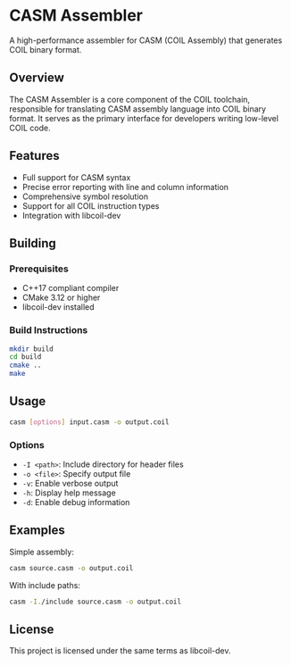 # CASM Assembler

A high-performance assembler for CASM (COIL Assembly) that generates COIL binary format.

## Overview

The CASM Assembler is a core component of the COIL toolchain, responsible for translating CASM assembly language into COIL binary format. It serves as the primary interface for developers writing low-level COIL code.

## Features

- Full support for CASM syntax
- Precise error reporting with line and column information
- Comprehensive symbol resolution
- Support for all COIL instruction types
- Integration with libcoil-dev

## Building

### Prerequisites

- C++17 compliant compiler
- CMake 3.12 or higher
- libcoil-dev installed

### Build Instructions

```bash
mkdir build
cd build
cmake ..
make
```

## Usage

```bash
casm [options] input.casm -o output.coil
```

### Options

- `-I <path>`: Include directory for header files
- `-o <file>`: Specify output file
- `-v`: Enable verbose output
- `-h`: Display help message
- `-d`: Enable debug information

## Examples

Simple assembly:
```bash
casm source.casm -o output.coil
```

With include paths:
```bash
casm -I./include source.casm -o output.coil
```

## License

This project is licensed under the same terms as libcoil-dev.